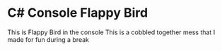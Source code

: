 # C# Console Flappy Bird

This is Flappy Bird in the console
This is a cobbled together mess that I made for fun during a break
